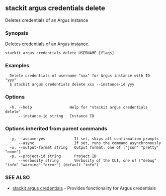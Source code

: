 ## stackit argus credentials delete

Deletes credentials of an Argus instance

### Synopsis

Deletes credentials of an Argus instance.

```
stackit argus credentials delete USERNAME [flags]
```

### Examples

```
  Delete credentials of username "xxx" for Argus instance with ID "yyy"
  $ stackit argus credentials delete xxx --instance-id yyy
```

### Options

```
  -h, --help                 Help for "stackit argus credentials delete"
      --instance-id string   Instance ID
```

### Options inherited from parent commands

```
  -y, --assume-yes             If set, skips all confirmation prompts
      --async                  If set, runs the command asynchronously
  -o, --output-format string   Output format, one of ["json" "pretty" "none"]
  -p, --project-id string      Project ID
      --verbosity string       Verbosity of the CLI, one of ["debug" "info" "warning" "error"] (default "info")
```

### SEE ALSO

* [stackit argus credentials](./stackit_argus_credentials.md)	 - Provides functionality for Argus credentials

